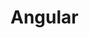# Angular<!DOCTYPE html>
<html xmlns="http://www.w3.org/1999/xhtml">
<head>
    <title></title>
    <script src="Scripts/angular.min.js"></script>
    <link href="Content/bootstrap.min.css" rel="stylesheet" />
    <script src="Scripts/jquery-1.10.2.min.js"></script>
    <script src="StudentPortal.js"></script>
    <style>
        .Required:after {
            content: " *";
        }

        .RepeaterHeader {
            background-color: #1d497b;
            color: white;
            height: 40px;
            padding: 5px;
        }

        .RepeaterHeader1 {
            background-color: #1d497b;
            color: white;
            height: 40px;
        }
        /* Alex Styles */
        .container-fluid {
            padding-right: 15px;
            padding-left: 15px;
            margin-right: auto;
            margin-left: auto;
        }

        .max-width-wrapper {
            max-width: 1200px;
        }

        .block-container {
            border: 1px solid #888;
            margin-bottom: 20px;
        }

        .block-container__header {
            padding: 10px;
            background-color: #114F80;
        }

            .block-container__header h3 {
                margin: 0;
                font-size: 20px;
                color: #fff;
            }

        .block-container__body {
            padding: 15px;
            background-color: #fff;
        }

            .block-container__body #lblErrorMessage {
                display: block;
                background-color: transparent;
            }

            .block-container__body input[type=text] {
                padding: 3px;
                border: 1px solid #888;
                margin-bottom: 10px;
            }

            .block-container__body input[type=submit] {
                padding: 10px;
                color: #df1938;
                background-color: #fff;
                border: 2px solid #df1938;
                text-transform: uppercase;
                font-weight: 700;
                margin-top: 10px;
                transition: all .25s;
            }

                .block-container__body input[type=submit]:hover {
                    color: #fff;
                    background-color: #df1938;
                }

            .block-container__body table {
                border: none;
            }

                .block-container__body table .tableHeader {
                    border: none;
                }

                .block-container__body table tr {
                    background-color: transparent;
                }
    </style>

</head>
<body ng-app="MyApp">
    <div ng-controller="MyController">

        <div class="container-fluid max-width-wrapper">
            <div class="row">
                <div class="col-md-12">
                    <div class="block-container">
                        <div class="block-container__header">
                            <div class="row">
                                <div class="col-md-12">
                                    <h3>Register New Course</h3>
                                </div>
                            </div>
                        </div>
                        <div class="block-container__body">
                            <div class="row">
                                <div class="col-md-4">
                                    <div class="row">
                                        <div class="col-md-12">
                                            Enter Activation Code
                                            <span class="text-danger">*</span>
                                        </div>
                                        <div class="col-md-12">
                                            <input type="text" ID="txtFirstActivationCode" CssClass="cssAC" style="width:45px;"  />
                                            <input type="text" id="txtSecondActivationCode" cssclass="cssAC" style="width:45px;" />
                                            <input type="text" id="txtThirdActicationCode" cssclass="cssAC" style="width:45px;" />
                                            <input type="text" id="txtFourthActivationCode" style="width:45px;" />
                                            <span id="spnActivationCode" class="glyphicon glyphicon-remove text-danger" aria-hidden="true"></span>
                                        </div>
                                    </div>
                                </div>
                                <div class="col-md-4">
                                    <div class="row">
                                        <div class="col-md-12">
                                            Enter Control Code"
                                            <span class="text-danger">*</span>
                                        </div>
                                        <div class="col-md-12">
                                            <input type="text" id="txtFirstControlCode" style="width:32px;" />
                                            <input type="text" id="txtSecondControlCode" style="width:40px;" />
                                            <input type="text" id="txtThirdControlCode" style="width:85px;" />
                                            <input type="text" id="txtFourthControlCode" style="width:40px;" />
                                            <input type="text" id="txtFifthControlCode" style="width:32px;" />
                                            <span id="spnControlCode" class="glyphicon glyphicon-remove text-danger" aria-hidden="true"></span>
                                        </div>
                                    </div>
                                </div>
                                <div class="col-md-4">
                                    <input type="button" ID="btnRegister" Text="Register Course"  />
                                    <!--<asp:Label ID="lblErrorMessage" CssClass="alert-danger" runat="server" />-->
                                </div>
                            </div>
                        </div>
                    </div>
                </div>
            </div>
        </div>


        <div class="container-fluid max-width-wrapper">
            <div class="row">
                <div class="col-md-12">
                    <div ng-repeat="data in formData">
                            <div class="block-container">
                                <div class="block-container__header">
                                    <div class="row">
                                        <div class="col-md-12">
                                            <h3>
                                                Control Code: {{data.ControlCode}}
                                            </h3>
                                        </div>
                                    </div>
                                </div>
                                <div class="block-container__body">
                                  
                                            <div class="row">
                                                <div class="col-md-2">
                                                    Product Name
                                                </div>
                                                <div class="col-md-2">
                                                    Course Name
                                                </div>
                                                <div class="col-md-2">
                                                    Status
                                                </div>
                                                <div class="col-md-2">
                                                    Expiration
                                                </div>
                                                <div class="col-md-2">

                                                </div>
                                                <div class="col-md-2">

                                                </div>

                                            </div>
                                           
                                       
                                            <div class="row" ng-repeat="list in data.ListMSP">

                                                <div class="col-md-2">
                                                                {{list.ProductName}}
                                                </div>
                                                <div class="col-md-2">
                                                                {{list.CourseName}}
                                                </div>
                                                <div class="col-md-2">
                                                   
                                                    <div ng-if="list.Status === null">
                                                        
                                                    </div>
                                                    <div ng-if="list.Status == Registered">
                                                       
                                                        <a ng-click="activate(data.ControlCode)">Activate</a>
                                                    </div>
                                                    <div ng-if="list.Status !== Registered">
                                                        {{list.Status}}
                                                    </div>

                                                </div>
                                                <div class="col-md-2">
                                                               {{list.Expiration}}
                                                </div>
                                                <div class="col-md-2">
                                                    <div ng-if="list.ProductName !== null">
                                                        <a href="list.CourseExtension">Course Extension</a>
                                                    </div>
                                                   
                                                </div>
                                                <div class="col-md-2">
                                                    <div ng-if="list.CourseName !== null">
                                                        <a href="list.TestSignUp">Test SignUp</a>
                                                    </div>
                                                 </div>

                                            </div>
                                       
                                </div>
                            </div>
                        
                    </div>
                </div>
            </div>
        </div>
    </div>
           
     

</body>
</html>




var app = angular.module('MyApp', []);

app.controller('MyController', function ($scope,$http) {

    
    $http.get('http://bss-nayyar-10/MLSService/api/MLS/FormData?apikey=445-65-1216&active=1&username=bfigular').success(function (result) {
        $scope.Registered = "Registered";
        $scope.Activated = "Activated";
        $scope.Enter = "Enter";
        $scope.formData = result;
        console.log(result);
    });

    $scope.activate=function(cCode)
    {
        $http({ method: 'POST', url: 'http://bss-nayyar-10/MLSService/api/MLS/PostActivateControlCode?apikey=445-65-1216', params: { controlCode: cCode, userName: 'bfigular' } })

        $http.get('http://bss-nayyar-10/MLSService/api/MLS/FormData?apikey=445-65-1216&active=1&username=bfigular').success(function (result) {
            $scope.Registered = "Registered";
            $scope.Activated = "Activated";
            $scope.Enter = "Enter";
            $scope.formData = result;
            console.log(result);
        });
    };

});
